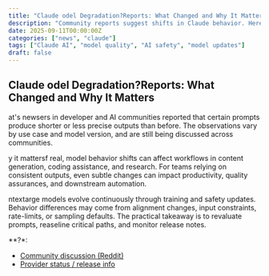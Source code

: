 ```yaml
---
title: "Claude odel Degradation?Reports: What Changed and Why It Matters"
description: "Community reports suggest shifts in Claude behavior. Here what new, why it matters, and how to evaluate changes responsibly."
date: 2025-09-11T00:00:00Z
categories: ["news", "claude"]
tags: ["Claude AI", "model quality", "AI safety", "model updates"]
draft: false
---
```


## Claude odel Degradation?Reports: What Changed and Why It Matters

at's newsers in developer and AI communities reported that certain prompts produce shorter or less precise outputs than before. The observations vary by use case and model version, and are still being discussed across communities.

y it mattersf real, model behavior shifts can affect workflows in content generation, coding assistance, and research. For teams relying on consistent outputs, even subtle changes can impact productivity, quality assurances, and downstream automation.

ntextarge models evolve continuously through training and safety updates. Behavior differences may come from alignment changes, input constraints, rate-limits, or sampling defaults. The practical takeaway is to revaluate prompts, reaseline critical paths, and monitor release notes.

**?*:
- [Community discussion (Reddit)](https://www.reddit.com/)
- [Provider status / release info](https://status.anthropic.com/)

